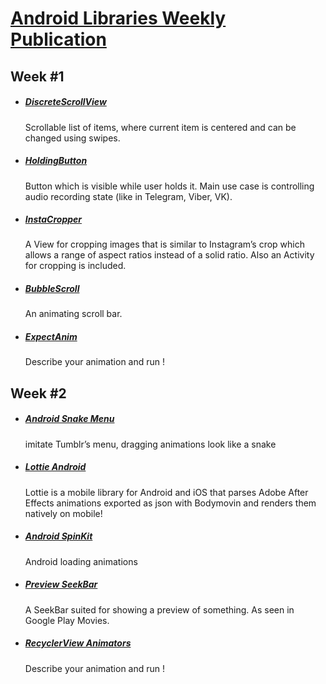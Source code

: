 # [Android Libraries Weekly Publication](https://medium.com/android-libraries-weekly)


## Week #1

* ##### [DiscreteScrollView](https://github.com/yarolegovich/DiscreteScrollView) 
    Scrollable list of items, where current item is centered and can be changed using swipes.
* ##### [HoldingButton](https://github.com/dewarder/HoldingButton) 
    Button which is visible while user holds it. Main use case is controlling audio recording state (like in Telegram, Viber, VK).
* ##### [InstaCropper](https://github.com/yasharpm/InstaCropper) 
    A View for cropping images that is similar to Instagram’s crop which allows a range of aspect ratios instead of a solid ratio. Also an Activity for cropping is included.
* ##### [BubbleScroll](https://github.com/cdflynn/bubble-scroll) 
    An animating scroll bar.
* ##### [ExpectAnim](https://github.com/florent37/ExpectAnim) 
    Describe your animation and run !

## Week #2

* ##### [Android Snake Menu](https://github.com/xmuSistone/android-snake-menu) 
    imitate Tumblr’s menu, dragging animations look like a snake
* ##### [Lottie Android](https://github.com/airbnb/lottie-android) 
    Lottie is a mobile library for Android and iOS that parses Adobe After Effects animations exported as json with Bodymovin and renders them natively on mobile!
* ##### [Android SpinKit](https://github.com/ybq/Android-SpinKit) 
    Android loading animations
* ##### [Preview SeekBar](https://github.com/rubensousa/PreviewSeekBar) 
    A SeekBar suited for showing a preview of something. As seen in Google Play Movies.
* ##### [RecyclerView Animators](https://github.com/wasabeef/recyclerview-animators) 
    Describe your animation and run !
